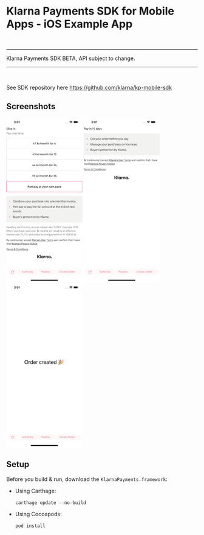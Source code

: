 # Klarna Payments SDK for Mobile Apps - iOS Example App

<br/>

---
Klarna Payments SDK BETA, API subject to change.

---

<br/>


See SDK repository here https://github.com/klarna/kp-mobile-sdk


## Screenshots

<img src="Screenshots/ScreenShot1.png" width="200"/> <img src="Screenshots/ScreenShot2.png" width="200"/>  <img src="Screenshots/ScreenShot3.png" width="200"/>


## Setup

Before you build & run, download the `KlarnaPayments.framework`:

* Using Carthage:

    ```swift
    carthage update --no-build
    ```

* Using Cocoapods:

    ```swift
    pod install
    ```
